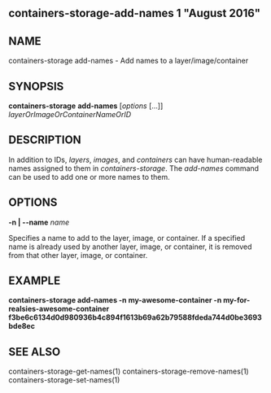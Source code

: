 ## containers-storage-add-names 1 "August 2016"

## NAME
containers-storage add-names - Add names to a layer/image/container

## SYNOPSIS
**containers-storage** **add-names** [*options* [...]] *layerOrImageOrContainerNameOrID*

## DESCRIPTION
In addition to IDs, *layers*, *images*, and *containers* can have
human-readable names assigned to them in *containers-storage*.  The *add-names*
command can be used to add one or more names to them.

## OPTIONS
**-n | --name** *name*

Specifies a name to add to the layer, image, or container.  If a specified name
is already used by another layer, image, or container, it is removed from that
other layer, image, or container.

## EXAMPLE
**containers-storage add-names -n my-awesome-container -n my-for-realsies-awesome-container f3be6c6134d0d980936b4c894f1613b69a62b79588fdeda744d0be3693bde8ec**

## SEE ALSO
containers-storage-get-names(1)
containers-storage-remove-names(1)
containers-storage-set-names(1)
